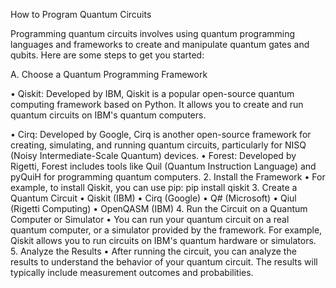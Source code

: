 How to Program Quantum CircuitsProgramming quantum circuits involves using quantum programming languages and frameworks to create and manipulate quantum gates and qubits. Here are some steps to get you started: A. Choose a Quantum Programming Framework•	Qiskit: Developed by IBM, Qiskit is a popular open-source quantum computing framework based on Python. It allows you to create and run quantum circuits on IBM's quantum computers.•	Cirq: Developed by Google, Cirq is another open-source framework for creating, simulating, and running quantum circuits, particularly for NISQ (Noisy Intermediate-Scale Quantum) devices.•	Forest: Developed by Rigetti, Forest includes tools like Quil (Quantum Instruction Language) and pyQuiH for programming quantum computers.2.	Install the Framework•	For example, to install Qiskit, you can use pip:pip install qiskit3.	Create a Quantum Circuit•	Qiskit (IBM)•	Cirq (Google)•	Q# (Microsoft) •	Qiul (Rigetti Computing)•	OpenQASM (IBM)4.	Run the Circuit on a Quantum Computer or Simulator•	You can run your quantum circuit on a real quantum computer, or a simulator provided by the framework. For example, Qiskit allows you to run circuits on IBM's quantum hardware or simulators.5.	Analyze the Results•	After running the circuit, you can analyze the results to understand the behavior of your quantum circuit. The results will typically include measurement outcomes and probabilities.